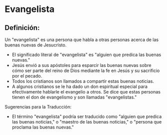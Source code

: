 # Evangelista

## Definición: 

Un "evangelista" es una persona que habla a otras personas acerca de las buenas nuevas de Jesucristo.

* El significado literal de "evangelista" es "alguien que predica las buenas nuevas."
* Jesús envió a sus apóstoles para esparcir las buenas nuevas sobre cómo ser parte del reino de Dios mediante la fe en Jesús y su sacrificio por el pecado.
* Todos los cristianos son llamados a compartir estas buenas noticias.
* A algunos cristianos se le ha dado un don espiritual especial para efectivamente hablarle el evangelio a otros.  Se dice que estas personas tienen el don de evangelismo y son llamadas "evangelistas."

Sugerencias para la Traducción:

* El término "evangelista" podría ser traducido como "alguien que predica las buenas noticias," o "maestro de las buenas noticias," o "persona que proclama las buenas nuevas."

